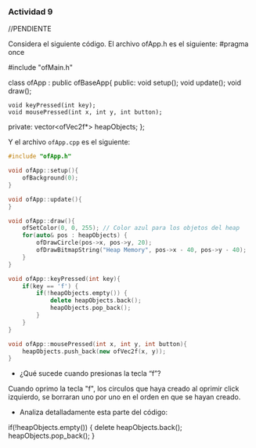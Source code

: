 ### Actividad 9

//PENDIENTE

Considera el siguiente código. El archivo ofApp.h es el siguiente:
#pragma once

#include "ofMain.h"

class ofApp : public ofBaseApp{
public:
    void setup();
    void update();
    void draw();

    void keyPressed(int key);
    void mousePressed(int x, int y, int button);

private:
    vector<ofVec2f*> heapObjects;
};

Y el archivo `ofApp.cpp` es el siguiente:

```cpp
#include "ofApp.h"

void ofApp::setup(){
    ofBackground(0);
}

void ofApp::update(){
}

void ofApp::draw(){
    ofSetColor(0, 0, 255); // Color azul para los objetos del heap
    for(auto& pos : heapObjects) {
        ofDrawCircle(pos->x, pos->y, 20);
        ofDrawBitmapString("Heap Memory", pos->x - 40, pos->y - 40);
    }
}

void ofApp::keyPressed(int key){
    if(key == 'f') {
        if(!heapObjects.empty()) {
            delete heapObjects.back();
            heapObjects.pop_back();
        }
    }
}

void ofApp::mousePressed(int x, int y, int button){
    heapObjects.push_back(new ofVec2f(x, y));
}
```

- ¿Qué sucede cuando presionas la tecla “f”?

Cuando oprimo la tecla "f", los circulos que haya creado al oprimir click izquierdo, se borraran uno por uno en el orden en que se hayan creado.

- Analiza detalladamente esta parte del código:

if(!heapObjects.empty()) {
    delete heapObjects.back();
    heapObjects.pop_back();
}